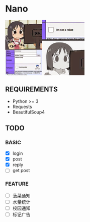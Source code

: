 Nano
=========
<img src="nano-is-no-a-bot.jpg" width="50%">

## REQUIREMENTS
* Python >= 3
* Requests
* BeautifulSoup4

## TODO
### BASIC
- [x] login
- [x] post
- [x] reply
- [ ] get post

### FEATURE
- [ ] 菠菜通知
- [ ] 水量统计
- [ ] 校园通知
- [ ] 标记广告
